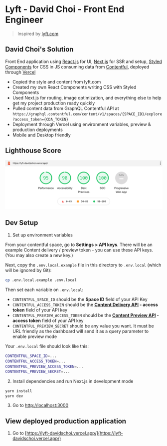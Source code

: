 # Lyft - David Choi - Front End Engineer

> Inspired by [lyft.com](https://www.lyft.com/)

## David Choi's Solution

Front End application using [React.js](https://reactjs.org/) for UI, [Next.js](https://nextjs.com/) for SSR and setup, [Styled Components](https://styled-components.com/) for CSS in JS consuming data from [Contentful](https://contentful.com/), deployed through [Vercel](https://vercel.com/)

- Copied the style and content from lyft.com
- Created my own React Components writing CSS with Styled Components
- Used Next.js for routing, image optimization, and everything else to help get my project production ready quickly
- Pulled content data from GraphQL Contentful API at `https://graphql.contentful.com/content/v1/spaces/{SPACE_ID}/explore?access_token={CDA_TOKEN}`
- Deployment through Vercel using environment variables, preview & production deployments
- Mobile and Desktop friendly

<!--
## To Do

- Bring more content into Contentful
- Create dynamic Page Content Model for Header, Content, and Footer
- Take advantage of theming for styles or perhaps upgrade to Chakra UI
- Build out reusable components
- Utilities and helper functions to handle business logic
-->

## Lighthouse Score

![Lighthouse Score Screenshot](./docs/lighthouse-scores.png)

## Dev Setup

1. Set up environment variables

From your contentful space, go to **Settings > API keys**. There will be an example Content delivery / preview token - you can use these API keys. (You may also create a new key.)

Next, copy the `.env.local.example` file in this directory to `.env.local` (which will be ignored by Git):

```bash
cp .env.local.example .env.local
```

Then set each variable on `.env.local`:

- `CONTENTFUL_SPACE_ID` should be the **Space ID** field of your API Key
- `CONTENTFUL_ACCESS_TOKEN` should be the **[Content Delivery API](https://www.contentful.com/developers/docs/references/content-delivery-api/) - access token** field of your API key
- `CONTENTFUL_PREVIEW_ACCESS_TOKEN` should be the **[Content Preview API](https://www.contentful.com/developers/docs/references/content-preview-api/) - access token** field of your API key
- `CONTENTFUL_PREVIEW_SECRET` should be any value you want. It must be URL friendly as the dashboard will send it as a query parameter to enable preview mode

Your `.env.local` file should look like this:

```bash
CONTENTFUL_SPACE_ID=...
CONTENTFUL_ACCESS_TOKEN=...
CONTENTFUL_PREVIEW_ACCESS_TOKEN=...
CONTENTFUL_PREVIEW_SECRET=...
```

2. Install dependencies and run Next.js in development mode

```
yarn install
yarn dev
```

3. Go to [http://localhost:3000](http://localhost:3000)

## View deployed production application

1. Go to [https://lyft-davidschoi.vercel.app/](https://lyft-davidschoi.vercel.app/)
